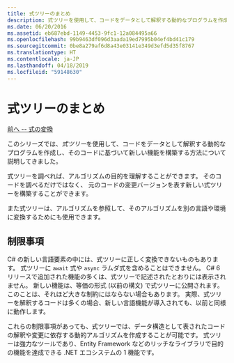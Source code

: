 ```yaml
---
title: 式ツリーのまとめ
description: 式ツリーを使用して、コードをデータとして解釈する動的なプログラムを作成し、そのコードに基づいて新しい機能を構築する方法についてまとめます。
ms.date: 06/20/2016
ms.assetid: eb687ebd-1149-4453-9fc1-12a084495a66
ms.openlocfilehash: 99b9463df096d3aada19ed7995b04ef4bd41c179
ms.sourcegitcommit: 0be8a279af6d8a43e03141e349d3efd5d35f8767
ms.translationtype: HT
ms.contentlocale: ja-JP
ms.lasthandoff: 04/18/2019
ms.locfileid: "59148630"
---
```

# <a name="expression-trees-summary"></a>式ツリーのまとめ

[前へ -- 式の変換](expression-trees-translating.md)

このシリーズでは、*式ツリー*を使用して、コードをデータとして解釈する動的なプログラムを作成し、そのコードに基づいて新しい機能を構築する方法について説明してきました。

式ツリーを調べれば、アルゴリズムの目的を理解することができます。 そのコードを調べるだけではなく、 元のコードの変更バージョンを表す新しい式ツリーを構築することができます。

また式ツリーは、アルゴリズムを参照して、そのアルゴリズムを別の言語や環境に変換するためにも使用できます。 

## <a name="limitations"></a>制限事項

C# の新しい言語要素の中には、式ツリーに正しく変換できないものもあります。 式ツリーに `await` 式や `async` ラムダ式を含めることはできません。 C# 6 リリースで追加された機能の多くは、式ツリーで記述されたとおりには表示されません。 新しい機能は、等価の形式 (以前の構文) で式ツリーに公開されます。 このことは、それほど大きな制約にはならない場合もあります。 実際、式ツリーを解釈するコードは多くの場合、新しい言語機能が導入されても、以前と同様に動作します。

これらの制限事項があっても、式ツリーでは、データ構造として表されたコードの解釈や変更に依存する動的アルゴリズムを作成することが可能です。 式ツリーは強力なツールであり、Entity Framework などのリッチなライブラリで目的の機能を達成できる .NET エコシステムの 1 機能です。
